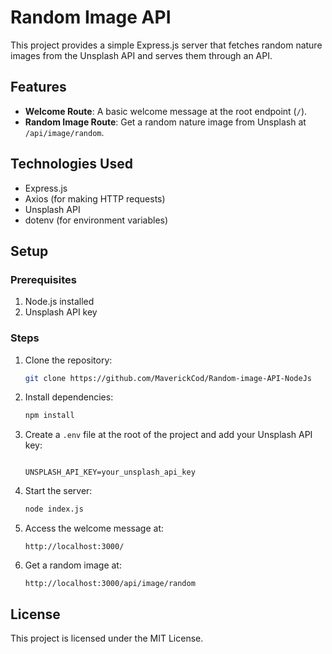 # Random Image API

This project provides a simple Express.js server that fetches random nature images from the Unsplash API and serves them through an API.

## Features

- **Welcome Route**: A basic welcome message at the root endpoint (`/`).
- **Random Image Route**: Get a random nature image from Unsplash at `/api/image/random`.

## Technologies Used

- Express.js
- Axios (for making HTTP requests)
- Unsplash API
- dotenv (for environment variables)

## Setup

### Prerequisites

1. Node.js installed
2. Unsplash API key

### Steps

1. Clone the repository:

    ```bash
    git clone https://github.com/MaverickCod/Random-image-API-NodeJs
    ```

2. Install dependencies:

    ```bash
    npm install
    ```

3. Create a `.env` file at the root of the project and add your Unsplash API key:

    ```env
    
    UNSPLASH_API_KEY=your_unsplash_api_key
    ```

4. Start the server:

    ```bash
    node index.js
    
    ```

5. Access the welcome message at:

    ```
    http://localhost:3000/
    
    ```

6. Get a random image at:

    ```
    http://localhost:3000/api/image/random
    
    ```

## License

This project is licensed under the MIT License.
